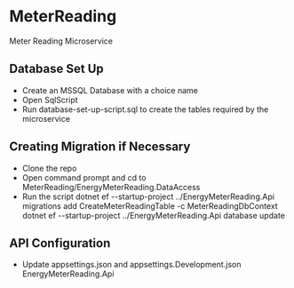 # MeterReading
Meter Reading Microservice

## Database Set Up
- Create an MSSQL Database with a choice name
- Open SqlScript
- Run database-set-up-script.sql to create the tables required by the microservice

## Creating Migration if Necessary
- Clone the repo
- Open command prompt and cd to MeterReading/EnergyMeterReading.DataAccess
- Run the script
  dotnet ef --startup-project ../EnergyMeterReading.Api migrations add CreateMeterReadingTable -c MeterReadingDbContext
  dotnet ef --startup-project ../EnergyMeterReading.Api database update
  
## API Configuration
- Update appsettings.json and appsettings.Development.json EnergyMeterReading.Api
